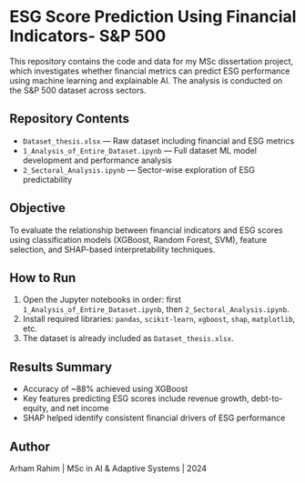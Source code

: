 # ESG Score Prediction Using Financial Indicators- S&P 500

This repository contains the code and data for my MSc dissertation project, which investigates whether financial metrics can predict ESG performance using machine learning and explainable AI. The analysis is conducted on the S&P 500 dataset across sectors.

## Repository Contents

- `Dataset_thesis.xlsx` — Raw dataset including financial and ESG metrics
- `1_Analysis_of_Entire_Dataset.ipynb` — Full dataset ML model development and performance analysis
- `2_Sectoral_Analysis.ipynb` — Sector-wise exploration of ESG predictability

## Objective

To evaluate the relationship between financial indicators and ESG scores using classification models (XGBoost, Random Forest, SVM), feature selection, and SHAP-based interpretability techniques.

## How to Run

1. Open the Jupyter notebooks in order: first `1_Analysis_of_Entire_Dataset.ipynb`, then `2_Sectoral_Analysis.ipynb`.
2. Install required libraries: `pandas`, `scikit-learn`, `xgboost`, `shap`, `matplotlib`, etc.
3. The dataset is already included as `Dataset_thesis.xlsx`.

## Results Summary

- Accuracy of ~88% achieved using XGBoost
- Key features predicting ESG scores include revenue growth, debt-to-equity, and net income
- SHAP helped identify consistent financial drivers of ESG performance

## Author

Arham Rahim | MSc in AI & Adaptive Systems | 2024
